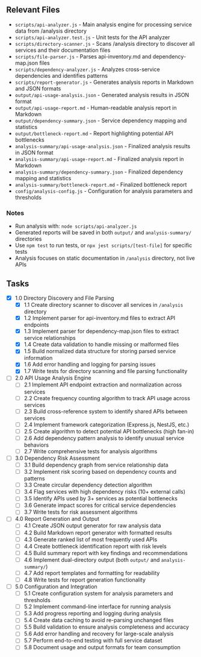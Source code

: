 ## Relevant Files

- `scripts/api-analyzer.js` - Main analysis engine for processing service data from /analysis directory
- `scripts/api-analyzer.test.js` - Unit tests for the API analyzer
- `scripts/directory-scanner.js` - Scans /analysis directory to discover all services and their documentation files
- `scripts/file-parser.js` - Parses api-inventory.md and dependency-map.json files
- `scripts/dependency-analyzer.js` - Analyzes cross-service dependencies and identifies patterns
- `scripts/report-generator.js` - Generates analysis reports in Markdown and JSON formats
- `output/api-usage-analysis.json` - Generated analysis results in JSON format
- `output/api-usage-report.md` - Human-readable analysis report in Markdown
- `output/dependency-summary.json` - Service dependency mapping and statistics
- `output/bottleneck-report.md` - Report highlighting potential API bottlenecks
- `analysis-summary/api-usage-analysis.json` - Finalized analysis results in JSON format
- `analysis-summary/api-usage-report.md` - Finalized analysis report in Markdown
- `analysis-summary/dependency-summary.json` - Finalized dependency mapping and statistics
- `analysis-summary/bottleneck-report.md` - Finalized bottleneck report
- `config/analysis-config.js` - Configuration for analysis parameters and thresholds

### Notes

- Run analysis with: `node scripts/api-analyzer.js`
- Generated reports will be saved in both `output/` and `analysis-summary/` directories
- Use `npm test` to run tests, or `npx jest scripts/[test-file]` for specific tests
- Analysis focuses on static documentation in `/analysis` directory, not live APIs

## Tasks

- [x] 1.0 Directory Discovery and File Parsing
  - [x] 1.1 Create directory scanner to discover all services in `/analysis` directory
  - [x] 1.2 Implement parser for api-inventory.md files to extract API endpoints
  - [x] 1.3 Implement parser for dependency-map.json files to extract service relationships  
  - [x] 1.4 Create data validation to handle missing or malformed files
  - [x] 1.5 Build normalized data structure for storing parsed service information
  - [x] 1.6 Add error handling and logging for parsing issues
  - [x] 1.7 Write tests for directory scanning and file parsing functionality

- [ ] 2.0 API Usage Analysis Engine
  - [ ] 2.1 Implement API endpoint extraction and normalization across services
  - [ ] 2.2 Create frequency counting algorithm to track API usage across services
  - [ ] 2.3 Build cross-reference system to identify shared APIs between services
  - [ ] 2.4 Implement framework categorization (Express.js, NestJS, etc.)
  - [ ] 2.5 Create algorithm to detect potential API bottlenecks (high fan-in)
  - [ ] 2.6 Add dependency pattern analysis to identify unusual service behaviors
  - [ ] 2.7 Write comprehensive tests for analysis algorithms

- [ ] 3.0 Dependency Risk Assessment
  - [ ] 3.1 Build dependency graph from service relationship data
  - [ ] 3.2 Implement risk scoring based on dependency counts and patterns
  - [ ] 3.3 Create circular dependency detection algorithm
  - [ ] 3.4 Flag services with high dependency risks (10+ external calls)
  - [ ] 3.5 Identify APIs used by 3+ services as potential bottlenecks
  - [ ] 3.6 Generate impact scores for critical service dependencies
  - [ ] 3.7 Write tests for risk assessment algorithms

- [ ] 4.0 Report Generation and Output
  - [ ] 4.1 Create JSON output generator for raw analysis data
  - [ ] 4.2 Build Markdown report generator with formatted results
  - [ ] 4.3 Generate ranked list of most frequently used APIs
  - [ ] 4.4 Create bottleneck identification report with risk levels
  - [ ] 4.5 Build summary report with key findings and recommendations
  - [ ] 4.6 Implement dual-directory output (both `output/` and `analysis-summary/`)
  - [ ] 4.7 Add report templates and formatting for readability
  - [ ] 4.8 Write tests for report generation functionality

- [ ] 5.0 Configuration and Integration
  - [ ] 5.1 Create configuration system for analysis parameters and thresholds
  - [ ] 5.2 Implement command-line interface for running analysis
  - [ ] 5.3 Add progress reporting and logging during analysis
  - [ ] 5.4 Create data caching to avoid re-parsing unchanged files
  - [ ] 5.5 Build validation to ensure analysis completeness and accuracy
  - [ ] 5.6 Add error handling and recovery for large-scale analysis
  - [ ] 5.7 Perform end-to-end testing with full service dataset
  - [ ] 5.8 Document usage and output formats for team consumption 